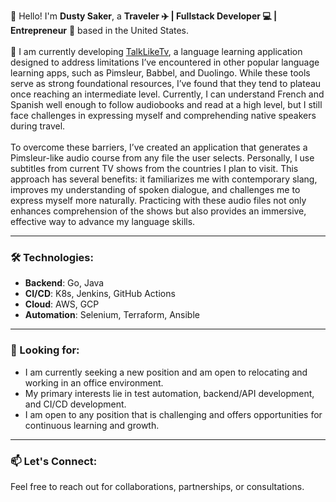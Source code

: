 <!--
**dsaker/dsaker** is a ✨ _special_ ✨ repository because its `README.md` (this file) appears on your GitHub profile.

Here are some ideas to get you started:

- 🔭 I’m currently working on ...
- 🌱 I’m currently learning ...
- 👯 I’m looking to collaborate on ...
- 🤔 I’m looking for help with ...<!--
**dsaker/dsaker** is a ✨ _special_ ✨ repository because its `README.md` (this file) appears on your GitHub profile.

Here are some ideas to get you started:

- 🔭 I’m currently working on ...
- 🌱 I’m currently learning ...
- 👯 I’m looking to collaborate on ...
- 🤔 I’m looking for help with ...
- 💬 Ask me about ...
- 📫 How to reach me: ...
- 😄 Pronouns: ...
- ⚡ Fun fact: ...
-->

👋 Hello! I'm **Dusty Saker**, a **Traveler ✈️ | Fullstack Developer 💻 | Entrepreneur** 🚀 based in the United States. <br /> <br />
🔭 I am currently developing [TalkLikeTv](https://github.com/dsaker/echo-oapi-tltv), a language learning application designed to address limitations I’ve encountered in other popular language learning apps, such as Pimsleur, Babbel, and Duolingo. While these tools serve as strong foundational resources, I’ve found that they tend to plateau once reaching an intermediate level. Currently, I can understand French and Spanish well enough to follow audiobooks and read at a high level, but I still face challenges in expressing myself and comprehending native speakers during travel.<br /> <br />
To overcome these barriers, I’ve created an application that generates a Pimsleur-like audio course from any file the user selects. Personally, I use subtitles from current TV shows from the countries I plan to visit. This approach has several benefits: it familiarizes me with contemporary slang, improves my understanding of spoken dialogue, and challenges me to express myself more naturally. Practicing with these audio files not only enhances comprehension of the shows but also provides an immersive, effective way to advance my language skills.

---

### 🛠 Technologies:
- **Backend**: Go, Java
- **CI/CD**: K8s, Jenkins, GitHub Actions
- **Cloud**: AWS, GCP
- **Automation**: Selenium, Terraform, Ansible

---

### 👀 Looking for:
- I am currently seeking a new position and am open to relocating and working in an office environment. 
- My primary interests lie in test automation, backend/API development, and CI/CD development. 
- I am open to any position that is challenging and offers opportunities for continuous learning and growth.

---

### 📫 Let's Connect:
Feel free to reach out for collaborations, partnerships, or consultations.
